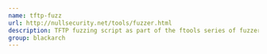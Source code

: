 ```yaml
---
name: tftp-fuzz
url: http://nullsecurity.net/tools/fuzzer.html
description: TFTP fuzzing script as part of the ftools series of fuzzers. URL : http://nullsecurity.net/tools/fuzzer.html Groups : blackarch blackarch-fuzzer
group: blackarch
---
```

